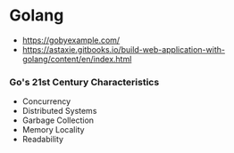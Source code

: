 # Golang

* https://gobyexample.com/
* https://astaxie.gitbooks.io/build-web-application-with-golang/content/en/index.html

### Go's 21st Century Characteristics
* Concurrency
* Distributed Systems
* Garbage Collection
* Memory Locality
* Readability

